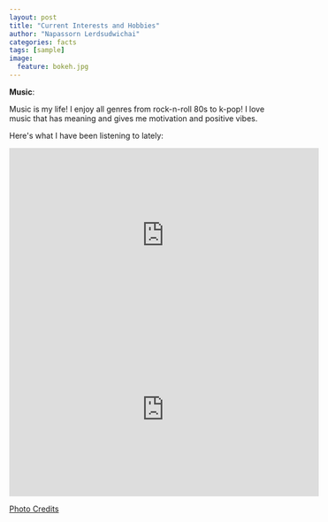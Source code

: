 ```yaml
---
layout: post
title: "Current Interests and Hobbies"
author: "Napassorn Lerdsudwichai"
categories: facts
tags: [sample]
image:
  feature: bokeh.jpg
---
```


**Music**:  

Music is my life! I enjoy all genres from rock-n-roll 80s to k-pop! I love music that has meaning and gives me motivation and positive vibes.  

Here's what I have been listening to lately:  

<iframe width="560" height="315" src="https://www.youtube.com/embed/kTlv5_Bs8aw" frameborder="0" allow="autoplay; encrypted-media" allowfullscreen></iframe>  

<iframe width="560" height="315" src="https://www.youtube.com/embed/fuWTcmjnEGY" frameborder="0" allow="autoplay; encrypted-media" allowfullscreen></iframe>  

[Photo Credits](http://www.neoisgreat.com/culture.htm)
